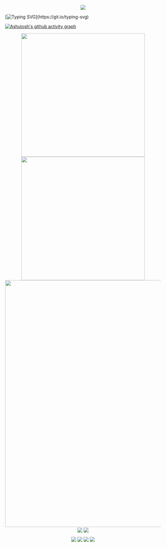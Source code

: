 <p align="center">
<img src="https://capsule-render.vercel.app/api?type=waving&color=timeGradient&height=300&&section=header&text=AsanoSaki&fontSize=90&fontAlign=50&fontAlignY=30&desc=别听世俗的耳语，去看自己喜欢的风景&descAlign=50&descSize=30&descAlignY=60&animation=twinkling" />
</p>

<!--
<h1>AsanoSaki 🎉🎉🎉</h1>
-->

<!--
<h1 align="center"> <a href="https://github.com/AsanoSaki"> <img src="https://readme-typing-svg.herokuapp.com/?lines=%console.log(%22Hello%2C%20World!%22);Welcome%20to%20my%20profile!&center=true&size=27"> </a> </h1>
-->

[![Typing SVG](https://readme-typing-svg.demolab.com?font=Fira+Code&size=30&pause=1000&color=F776F2&center=true&vCenter=true&width=435&separator=%3C&lines=AsanoSaki+OvO+~~~%3CWelcome+to+my+profile!%3Cprint(%22Hello+World!%22);)](https://git.io/typing-svg)

<!--
**AsanoSaki/asanosaki** is a ✨ _special_ ✨ repository because its `README.md` (this file) appears on your GitHub profile.

Here are some ideas to get you started:

- 🔭 I’m currently working on ...
- 🌱 I’m currently learning ...
- 👯 I’m looking to collaborate on ...
- 🤔 I’m looking for help with ...
- 💬 Ask me about ...
- 📫 How to reach me: ...
- 😄 Pronouns: ...
- ⚡ Fun fact: ...
-->

<!--
![Metrics](https://metrics.lecoq.io/AsanoSaki?template=classic&base=header%2C%20activity%2C%20community%2C%20repositories%2C%20metadata&base.indepth=false&base.hireable=false&base.skip=false&config.timezone=Asia%2FShanghai)
-->

[![Ashutosh's github activity graph](https://github-readme-activity-graph.vercel.app/graph?username=AsanoSaki&theme=xcode)](https://github.com/ashutosh00710/github-readme-activity-graph)

<!--
<div align="center">
  <img height="180px" src="https://github-readme-stats.vercel.app/api?username=AsanoSaki&hide_title=false&hide_border=true&show_icons=true&line_height=21&text_color=000&icon_color=000&bg_color=0,ea6161,ffc64d,fffc4d,52fa5a&theme=graywhite" />
  <img height="180px" src="https://github-readme-stats.vercel.app/api/top-langs/?username=AsanoSaki&hide_title=false&hide_border=true&layout=compact&langs_count=6&text_color=000&icon_color=fff&bg_color=0,52fa5a,4dfcff,c64dff&theme=graywhite" />
</div>
-->


<p align="center">
  <!-- https://github.com/anuraghazra/github-readme-stats -->
  <img align="center" width="400" src="https://github-readme-stats.vercel.app/api?username=AsanoSaki&theme=transparent&include_all_commits=true&show_icons=true&hide_border=true" />
  <!-- https://github.com/DenverCoder1/github-readme-streak-stats -->
  <img align="center" width="400" src="https://streak-stats.demolab.com?user=AsanoSaki&theme=transparent&date_format=%5BY.%5Dn.j&hide_border=true" />
  <br/>
  <!-- https://github.com/Ashutosh00710/github-readme-activity-graph -->
  <img width="800" src="https://github-readme-activity-graph.vercel.app/graph?username=AsanoSaki&theme=github-compact&hide_border=true&area=true">
  <br/>
  <!-- https://github.com/anuraghazra/github-readme-stats -->
  <img align="center" src="https://github-readme-stats.vercel.app/api/wakatime?username=AsanoSaki&theme=transparent&hide_border=true&layout=compact&langs_count=22" />
  <!-- https://github.com/anuraghazra/github-readme-stats -->
  <img align="center" src="https://github-readme-stats.vercel.app/api/top-langs/?username=AsanoSaki&theme=transparent&hide_border=true&layout=donut-vertical&langs_count=6" />
</p>

<div align="center">
  <img src="https://stats.justsong.cn/api/csdn?id=m0_51755720">
  <img src="https://stats.justsong.cn/api/leetcode?username=AsanoSaki">
  <img src="https://stats.justsong.cn/api/zhihu?username=luo-li-xi-zhi">
  <img src="https://stats.justsong.cn/api/github?username=AsanoSaki">
</div>
